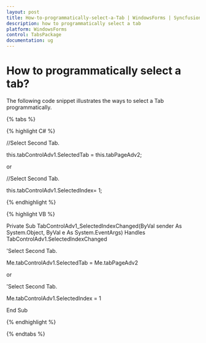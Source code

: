 ```yaml
---
layout: post
title: How-to-programmatically-select-a-Tab | WindowsForms | Syncfusion
description: how to programmatically select a tab
platform: WindowsForms
control: TabsPackage
documentation: ug
---
```


# How to programmatically select a tab?

The following code snippet illustrates the ways to select a Tab programmatically.

{% tabs %}

{% highlight C# %}


//Select Second Tab.

this.tabControlAdv1.SelectedTab = this.tabPageAdv2;

or

//Select Second Tab.

this.tabControlAdv1.SelectedIndex= 1;

{% endhighlight %}

{% highlight VB %}



Private Sub TabControlAdv1_SelectedIndexChanged(ByVal sender As System.Object, ByVal e As System.EventArgs) Handles TabControlAdv1.SelectedIndexChanged

'Select Second Tab.

Me.tabControlAdv1.SelectedTab = Me.tabPageAdv2

or

'Select Second Tab.

Me.tabControlAdv1.SelectedIndex = 1

End Sub

{% endhighlight %}

{% endtabs %}

